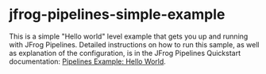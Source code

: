 # jfrog-pipelines-simple-example

This is a simple "Hello world" level example that gets you up and running with JFrog Pipelines. Detailed instructions on how to run this sample, as well as explanation of the configuration, is in the JFrog Pipelines Quickstart documentation:
[Pipelines Example: Hello World](https://www.jfrog.com/confluence/display/JFROG/Pipeline+Example%3A+Hello+World).
